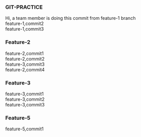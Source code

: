 ### GIT-PRACTICE
Hi, a team member is doing this commit from feature-1 branch<br />
feature-1,commit2<br />
feature-1,commit3<br />

### Feature-2
feature-2,commit1<br />
feature-2,commit2<br />
feature-3,commit3<br />
feature-2,commit4<br />

### Feature-3
feature-3,commit1<br />
feature-3,commit2<br />
feature-3,commit3<br />

### Feature-5
feature-5,commit1<br />